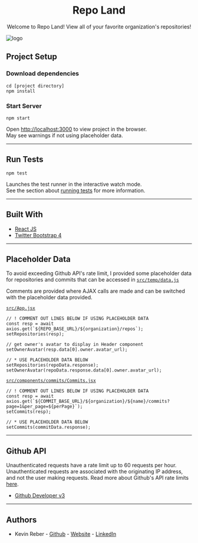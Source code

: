 <h1 align="center">Repo Land </h1>
<p align="center">Welcome to Repo Land! View all of your favorite organization's repositories! </p>
<img src="./gif/repo-land.gif" alt="logo"/>

## Project Setup

### Download dependencies

```
cd [project directory]
npm install
```

### Start Server

```
npm start
```

Open [http://localhost:3000](http://localhost:3000) to view project in the browser.<br/>
May see warnings if not using placeholder data.

---

## Run Tests

```
npm test
```

Launches the test runner in the interactive watch mode.<br />
See the section about [running tests](https://facebook.github.io/create-react-app/docs/running-tests) for more information.

---

## Built With

- [React JS](https://github.com/facebook/create-react-app)
- [Twitter Bootstrap 4](https://getbootstrap.com/)

---

## Placeholder Data

To avoid exceeding Github API's rate limit, I provided some placeholder data for repositories and commits that can be accessed in [`src/temp/data.js`](src/temp/data.js) <br/>

Comments are provided where AJAX calls are made and can be switched with the placeholder data provided.

[`src/App.jsx`](src/App.jsx)

```
// ! COMMENT OUT LINES BELOW IF USING PLACEHOLDER DATA
const resp = await axios.get(`${REPO_BASE_URL}/${organization}/repos`);
setRepositories(resp);

// get owner's avatar to display in Header component
setOwnerAvatar(resp.data[0].owner.avatar_url);

// * USE PLACEHOLDER DATA BELOW
setRepositories(repoData.response);
setOwnerAvatar(repoData.response.data[0].owner.avatar_url);
```

[`src/components/commits/Commits.jsx`](src/components/commits/Commits.jsx)

```
// ! COMMENT OUT LINES BELOW IF USING PLACEHOLDER DATA
const resp = await axios.get(`${COMMIT_BASE_URL}/${organization}/${name}/commits?page=1&per_page=${perPage}`);
setCommits(resp);

// * USE PLACEHOLDER DATA BELOW
setCommits(commitData.response);
```

---

## Github API

Unauthenticated requests have a rate limit up to 60 requests per hour. Unauthenticated requests are associated with the originating IP address, and not the user making requests. Read more about Github's API rate limits [here](https://developer.github.com/v3/#rate-limiting).

- [Github Developer v3](https://developer.github.com/v3/)

---

## Authors

- Kevin Reber - [Github](https://github.com/kevinreber) - [Website](https://www.kevinreber.dev/) - [LinkedIn](https://www.linkedin.com/in/kevin-reber/)

